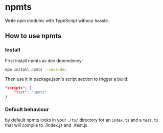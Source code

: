 # npmts
Write npm modules with TypeScript withour hassle.

## How to use npmts

### Install
First install npmts as dev dependency:

```sh
npm install npmts --save-dev
```

Then use it in package.json's script section to trigger a build:

```json
"scripts": {
    "test": "npmts"
}
```

### Default behaviour
by default npmts looks in your `./ts/` directory for an `index.ts` and a `test.ts` that will compile to
./index.js and ./test.js